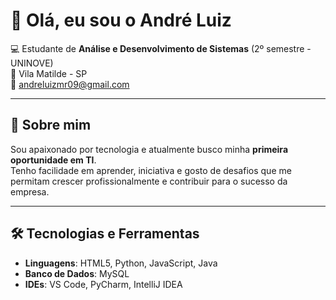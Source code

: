 # 👋 Olá, eu sou o André Luiz  

💻 Estudante de **Análise e Desenvolvimento de Sistemas** (2º semestre - UNINOVE)  
📍 Vila Matilde - SP  
📧 andreluizmr09@gmail.com  

---

## 🚀 Sobre mim
Sou apaixonado por tecnologia e atualmente busco minha **primeira oportunidade em TI**.  
Tenho facilidade em aprender, iniciativa e gosto de desafios que me permitam crescer profissionalmente e contribuir para o sucesso da empresa.  

---

## 🛠️ Tecnologias e Ferramentas
- **Linguagens**: HTML5, Python, JavaScript, Java  
- **Banco de Dados**: MySQL  
- **IDEs**: VS Code, PyCharm, IntelliJ IDEA  
